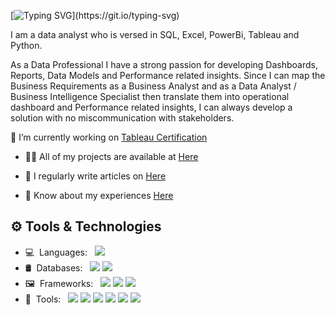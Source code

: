 [![Typing SVG](https://readme-typing-svg.herokuapp.com?color=56bff0&lines=👋+Hi+there%2C+I'm+Ayoade+%20Abel!)](https://git.io/typing-svg)

I am a data analyst who is versed in SQL, Excel, PowerBi, Tableau and Python. 

As a Data Professional I have a strong passion for developing Dashboards, Reports, Data Models and Performance related insights. Since I can map the Business Requirements as a Business Analyst and as a Data Analyst / Business Intelligence Specialist then translate them into operational dashboard and Performance related insights, I can always develop a solution with no miscommunication with stakeholders. 

 🔭 I’m currently working on [Tableau Certification](#)

- 👨‍💻 All of my projects are available at [Here](https://github.com/tripleaceme?tab=repositories)

- 📝 I regularly write articles on [Here](https://www.linkedin.com/in/tripleaceme/)

- 📄 Know about my experiences [Here](https://drive.google.com/file/d/1uRoq1DDZabURHYexzEIMppNOlKVpptn4/view?usp=sharing)


## ⚙ Tools & Technologies

- 💻&nbsp;&nbsp;Languages:&nbsp;&nbsp;&nbsp;[<img src="https://img.shields.io/badge/-Python-333333?style=flat&logo=python&logoColor=3776AB">](https://www.python.org/)&nbsp;
- 🛢&nbsp;&nbsp;Databases:&nbsp;&nbsp;&nbsp;[<img src="https://img.shields.io/badge/-PostgreSQL-333333?style=flat&logo=postgresql&logoColor=4169E1">](https://www.postgresql.org/)&nbsp;[<img src="https://img.shields.io/badge/-MySQL-333333?style=flat&logo=mysql&logoColor=4479A1">](https://www.mysql.com/)&nbsp;
- 🖼&nbsp;&nbsp;Frameworks:&nbsp;&nbsp;&nbsp;[<img src="https://img.shields.io/badge/-Pandas-333333?style=flat&logo=pandas&logoColor=150458">](https://pandas.pydata.org/)&nbsp;[<img src="https://img.shields.io/badge/-NumPy-333333?style=flat&logo=numpy&logoColor=013243">](https://numpy.org/)&nbsp;[<img src="https://img.shields.io/badge/-Apache&nbsp;Spark-333333?style=flat&logo=apachespark&logoColor=E25A1C">](https://spark.apache.org/)
- 🔧&nbsp;&nbsp;Tools:&nbsp;&nbsp;&nbsp;[<img src="http://img.shields.io/badge/-Git-333333?style=flat&logo=git&logoColor=F1502F">](https://git-scm.com/)&nbsp;[<img src="http://img.shields.io/badge/-GitHub-333333?style=flat&logo=github&logoColor=FFFFFF">](https://github.com/)&nbsp;[<img src="http://img.shields.io/badge/-VS%20Code-333333?style=flat&logo=visual%20studio%20code&logoColor=007ACC">](https://code.visualstudio.com/)&nbsp;[<img src="https://img.shields.io/badge/-Tableau-333333?style=flat&logo=tableau&logoColor=E97627">](https://www.tableau.com/)&nbsp;[<img src="https://img.shields.io/badge/-Jupyter-333333?style=flat&logo=jupyter&logoColor=F37626">](https://jupyter.org/)&nbsp;[<img src="https://img.shields.io/badge/-Markdown-333333?style=flat&logo=markdown&logoColor=FFFFFF">](https://www.markdownguide.org/)

